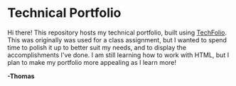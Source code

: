# Technical Portfolio

Hi there! This repository hosts my technical portfolio, built using [TechFolio](http://techfolios.github.io). This was originally was used for a class assignment, but I wanted to spend time to polish it up to better suit my needs, and to display the accomplishments I've done. I am still learning how to work with HTML, but I plan to make my portfolio more appealing as I learn more!

**-Thomas**



